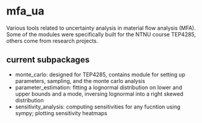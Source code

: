 # mfa_ua
Various tools related to uncertainty analysis in material flow analysis (MFA).
Some of the modules were specifically built for the NTNU course TEP4285, others come from research projects.

## current subpackages
- monte_carlo: designed for TEP4285, contains module for setting up parameters, sampling, and the monte carlo analysis
- parameter_estimation: fitting a lognormal distribution on lower and upper bounds and a mode, inversing lognormal into a right skewed distribution
- sensitivity_analysis: computing sensitivities for any fucntion using sympy; plotting sensitivity heatmaps
